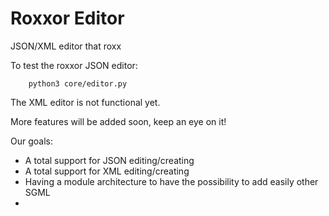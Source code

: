 Roxxor Editor
============

JSON/XML editor that roxx

To test the roxxor JSON editor:

~~~
    python3 core/editor.py
~~~

The XML editor is not functional yet.

More features will be added soon, keep an eye on it!

Our goals:

* A total support for JSON editing/creating
* A total support for XML editing/creating
* Having a module architecture to have the possibility to add easily other SGML
* 